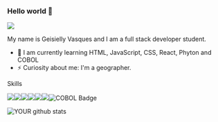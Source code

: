 ### Hello world 👋

[<img src="https://img.shields.io/badge/linkedin-%230077B5.svg?&style=for-the-badge&logo=linkedin&logoColor=white" />](https://www.linkedin.com/in/geisielly-vasques/)

My name is Geisielly Vasques and I am a full stack developer student.

- 🌱 I am currently learning HTML, JavaScript, CSS, React, Phyton and COBOL
- ⚡ Curiosity about me: I'm a geographer.  

Skills

<img src="https://img.shields.io/badge/HTML-239120?style=for-the-badge&logo=html5&logoColor=white" /><img src="https://img.shields.io/badge/CSS-239120?&style=for-the-badge&logo=css3&logoColor=white" /><img src="https://img.shields.io/badge/JavaScript-F7DF1E?style=for-the-badge&logo=javascript&logoColor=black" /><img src="https://img.shields.io/badge/Node.js-43853D?style=for-the-badge&logo=node.js&logoColor=white" /><img src="https://img.shields.io/badge/Python-14354C?style=for-the-badge&logo=python&logoColor=white" /><img src="https://img.shields.io/badge/React-20232A?style=for-the-badge&logo=react&logoColor=61DAFB" /><img src="https://img.shields.io/badge/COBOL-000000?style=for-the badge&logo=data:image/svg+xml;base64,PHN2ZyBmaWxsPSIjZmZmIiB4bWxucz0iaHR0cDovL3d3dy53My5vcmcvMjAwMC9zdmciIHdpZHRoPSIyNCIgaGVpZ2h0PSIyNCI+PHJlY3Qgd2lkdGg9IjI0IiBoZWlnaHQ9IjI0IiBmaWxsPSIjMDAwIi8+PHRleHQgeD0iMTIiIHk9IjE2IiBmb250LXNpemU9IjEwIiBmaWxsPSIjZmZmIiBmb250LWZhbWlseT0iQXJpYWwiIHRleHQtYW5jaG9yPSJtaWRkbGUiPkNPQk9MPC90ZXh0Pjwvc3ZnPg==" alt="COBOL Badge" />


![YOUR github stats](https://github-readme-stats.vercel.app/api?username=geisyv&show_icons=true&theme=dark)


